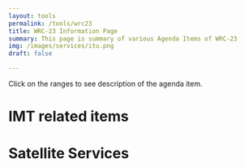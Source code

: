 ```yaml
---
layout: tools
permalink: /tools/wrc23
title: WRC-23 Information Page
summary: This page is summary of various Agenda Items of WRC-23
img: /images/services/itu.png
draft: false

---
```


Click on the ranges to see description of the agenda item.
<div id="observablehq-viewof-wrcplot-ee862711"></div>

<link rel="stylesheet" href="https://cdn.jsdelivr.net/npm/@observablehq/inspector@5/dist/inspector.css">
<script type="module">
import {Runtime, Inspector} from "https://cdn.jsdelivr.net/npm/@observablehq/runtime@5/dist/runtime.js";
import define from "https://api.observablehq.com/d/37fe8d968a5e9cca@287.js?v=3";
new Runtime().module(define, name => {
  if (name === "viewof wrcplot") return new Inspector(document.querySelector("#observablehq-viewof-wrcplot-ee862711"));
});
</script>
 

# IMT related items

# Satellite Services 
